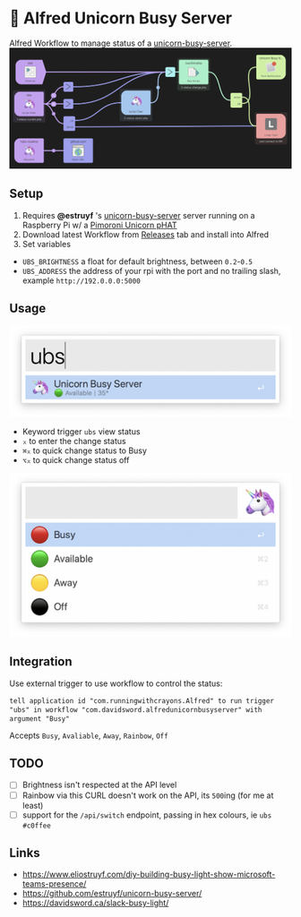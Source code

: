 # 🦄 Alfred Unicorn Busy Server

Alfred Workflow to manage status of a [unicorn-busy-server](https://github.com/estruyf/unicorn-busy-server/).
![](images/workflow.png)

## Setup

1. Requires **@estruyf** 's [unicorn-busy-server](https://github.com/estruyf/unicorn-busy-server/) server running on a Raspberry Pi w/ a [Pimoroni Unicorn pHAT](https://shop.pimoroni.com/products/unicorn-phat)
2. Download latest Workflow from [Releases](https://github.com/davidsword/alfred-unicorn-busy-server/releases)	 tab and install into Alfred
3. Set variables
  - `UBS_BRIGHTNESS` a float for default brightness, between `0.2`-`0.5`
  - `UBS_ADDRESS` the address of your rpi with the port and no trailing slash, example `http://192.0.0.0:5000`

## Usage

![](images/status-current.png)

- Keyword trigger `ubs` view status
- `⌅` to enter the change status
- `⌘⌅` to quick change status to Busy
- `⌥⌅` to quick change status off

![](images/status-select.png)


## Integration

Use external trigger to use workflow to control the status:

```applescript
tell application id "com.runningwithcrayons.Alfred" to run trigger "ubs" in workflow "com.davidsword.alfredunicornbusyserver" with argument "Busy"
```

Accepts `Busy`, `Avaliable`, `Away`, `Rainbow`, `Off`

## TODO

- [ ] Brightness isn't respected at the API level
- [ ] Rainbow via this CURL doesn't work on the API, its `500`ing (for me at least)
- [ ] support for the `/api/switch` endpoint, passing in hex colours, ie `ubs #c0ffee`

## Links

* https://www.eliostruyf.com/diy-building-busy-light-show-microsoft-teams-presence/
* https://github.com/estruyf/unicorn-busy-server/
* https://davidsword.ca/slack-busy-light/
